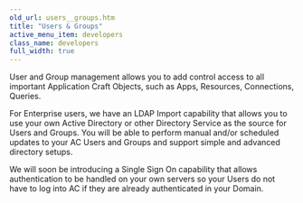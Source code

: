 ```yaml
---
old_url: users__groups.htm
title: "Users & Groups"
active_menu_item: developers
class_name: developers
full_width: true
---
```



User and Group management allows you to add control access to all important Application Craft Objects, such as Apps, Resources, Connections, Queries.

For Enterprise users, we have an LDAP Import capability that allows you to use your own Active Directory or other Directory Service as the source for Users and Groups. You will be able to perform manual and/or scheduled updates to your AC Users and Groups and support simple and advanced directory setups.

We will soon be introducing a Single Sign On capability that allows authentication to be handled on your own servers so your Users do not have to log into AC if they are already authenticated in your Domain.

